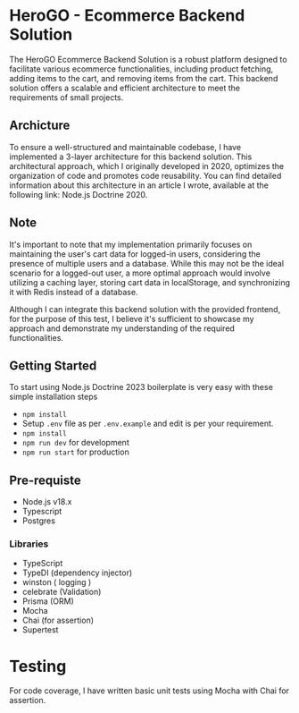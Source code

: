 

# HeroGO - Ecommerce Backend Solution

The HeroGO Ecommerce Backend Solution is a robust platform designed to facilitate various ecommerce functionalities, including product fetching, adding items to the cart, and removing items from the cart. This backend solution offers a scalable and efficient architecture to meet the requirements of small projects.



## Archicture

To ensure a well-structured and maintainable codebase, I have implemented a 3-layer architecture for this backend solution. This architectural approach, which I originally developed in 2020, optimizes the organization of code and promotes code reusability. You can find detailed information about this architecture in an article I wrote, available at the following link: Node.js Doctrine 2020.

## Note

It's important to note that my implementation primarily focuses on maintaining the user's cart data for logged-in users, considering the presence of multiple users and a database. While this may not be the ideal scenario for a logged-out user, a more optimal approach would involve utilizing a caching layer, storing cart data in localStorage, and synchronizing it with Redis instead of a database.

Although I can integrate this backend solution with the provided frontend, for the purpose of this test, I believe it's sufficient to showcase my approach and demonstrate my understanding of the required functionalities.


## Getting Started

To start using Node.js Doctrine 2023 boilerplate is very easy with these simple installation steps
- `npm install`
- Setup `.env` file as per `.env.example` and edit is per your requirement.
- `npm install` 
- `npm run dev` for development
- `npm run start` for production

## Pre-requiste

- Node.js v18.x
- Typescript
- Postgres

### Libraries

- TypeScript
- TypeDI (dependency injector)
- winston ( logging )
- celebrate (Validation)
- Prisma (ORM)
- Mocha 
- Chai (for assertion)
- Supertest

# Testing

For code coverage, I have written basic unit tests using Mocha with Chai for assertion.